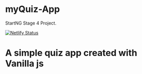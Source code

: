 # myQuiz-App
StartNG Stage 4 Project.

[![Netlify Status](https://api.netlify.com/api/v1/badges/3aaf0f7c-d9a7-4669-9ddc-5d4766336794/deploy-status)](https://app.netlify.com/sites/getmybmi/deploys)
# A simple quiz app created with Vanilla js
